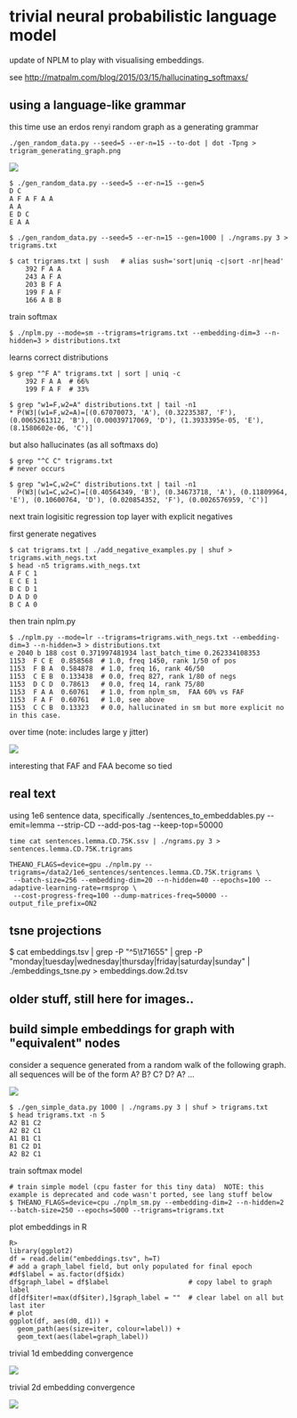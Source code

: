 # trivial neural probabilistic language model

update of NPLM to play with visualising embeddings.

see <a href="http://matpalm.com/blog/2015/03/15/hallucinating_softmaxs/">http://matpalm.com/blog/2015/03/15/hallucinating_softmaxs/</a>

## using a language-like grammar

this time use an erdos renyi random graph as a generating grammar

```
./gen_random_data.py --seed=5 --er-n=15 --to-dot | dot -Tpng > trigram_generating_graph.png
```

![](trigram_generating_graph.png?raw=true)

```
$ ./gen_random_data.py --seed=5 --er-n=15 --gen=5
D C
A F A F A A
A A
E D C
E A A

$ ./gen_random_data.py --seed=5 --er-n=15 --gen=1000 | ./ngrams.py 3 > trigrams.txt

$ cat trigrams.txt | sush   # alias sush='sort|uniq -c|sort -nr|head'
    392 F A A
    243 A F A
    203 B F A
    199 F A F
    166 A B B
```

train softmax

```
$ ./nplm.py --mode=sm --trigrams=trigrams.txt --embedding-dim=3 --n-hidden=3 > distributions.txt
```

learns correct distributions

```
$ grep "^F A" trigrams.txt | sort | uniq -c
    392 F A A  # 66%
    199 F A F  # 33%

$ grep "w1=F,w2=A" distributions.txt | tail -n1
* P(W3|(w1=F,w2=A)=[(0.67070073, 'A'), (0.32235387, 'F'), (0.0065261312, 'B'), (0.00039717069, 'D'), (1.3933395e-05, 'E'), (8.1580602e-06, 'C')]
```

but also hallucinates (as all softmaxs do)

```
$ grep "^C C" trigrams.txt
# never occurs

$ grep "w1=C,w2=C" distributions.txt | tail -n1
  P(W3|(w1=C,w2=C)=[(0.40564349, 'B'), (0.34673718, 'A'), (0.11809964, 'E'), (0.10600764, 'D'), (0.020854352, 'F'), (0.0026576959, 'C')]
```

next train logisitic regression top layer with explicit negatives

first generate negatives

```
$ cat trigrams.txt | ./add_negative_examples.py | shuf > trigrams.with_negs.txt
$ head -n5 trigrams.with_negs.txt
A F C 1
E C E 1
B C D 1
D A D 0
B C A 0
```

then train nplm.py 

```
$ ./nplm.py --mode=lr --trigrams=trigrams.with_negs.txt --embedding-dim=3 --n-hidden=3 > distributions.txt
e 2040 b 188 cost 0.371997481934 last_batch_time 0.262334108353
1153  F C E  0.858568  # 1.0, freq 1450, rank 1/50 of pos
1153  F B A  0.584878  # 1.0, freq 16, rank 46/50
1153  C E B  0.133438  # 0.0, freq 827, rank 1/80 of negs
1153  D C D  0.78613   # 0.0, freq 14, rank 75/80
1153  F A A  0.60761   # 1.0, from nplm_sm,  FAA 60% vs FAF
1153  F A F  0.60761   # 1.0, see above
1153  C C B  0.13323   # 0.0, hallucinated in sm but more explicit no in this case.
```

over time (note: includes large y jitter)

![](nplm_lr.png?raw=true)

interesting that FAF and FAA become so tied

## real text

using 1e6 sentence data, specifically ./sentences_to_embeddables.py --emit=lemma --strip-CD --add-pos-tag --keep-top=50000

```
time cat sentences.lemma.CD.75K.ssv | ./ngrams.py 3 > sentences.lemma.CD.75K.trigrams
```

```
THEANO_FLAGS=device=gpu ./nplm.py --trigrams=/data2/1e6_sentences/sentences.lemma.CD.75K.trigrams \
 --batch-size=256 --embedding-dim=20 --n-hidden=40 --epochs=100 --adaptive-learning-rate=rmsprop \
 --cost-progress-freq=100 --dump-matrices-freq=50000 --output_file_prefix=ON2
```

## tsne projections

$ cat embeddings.tsv | grep -P "^5\t71655" | grep -P "monday|tuesday|wednesday|thursday|friday|saturday|sunday" | ./embeddings_tsne.py > embeddings.dow.2d.tsv




## older stuff, still here for images..

## build simple embeddings for graph with "equivalent" nodes

consider a sequence generated from a random walk of the following graph. all sequences will be of the form A? B? C? D? A? ...

![](generating_graph.png?raw=true)

```
$ ./gen_simple_data.py 1000 | ./ngrams.py 3 | shuf > trigrams.txt
$ head trigrams.txt -n 5
A2 B1 C2
A2 B2 C1
A1 B1 C1
B1 C2 D1
A2 B2 C1
```

train softmax model

```
# train simple model (cpu faster for this tiny data)  NOTE: this example is deprecated and code wasn't ported, see lang stuff below
$ THEANO_FLAGS=device=cpu ./nplm_sm.py --embedding-dim=2 --n-hidden=2 --batch-size=250 --epochs=5000 --trigrams=trigrams.txt
```

plot embeddings in R

```
R>
library(ggplot2)
df = read.delim("embeddings.tsv", h=T)
# add a graph_label field, but only populated for final epoch
#df$label = as.factor(df$idx)
df$graph_label = df$label                    # copy label to graph label
df[df$iter!=max(df$iter),]$graph_label = ""  # clear label on all but last iter
# plot
ggplot(df, aes(d0, d1)) + 
  geom_path(aes(size=iter, colour=label)) +
  geom_text(aes(label=graph_label))
```

trivial 1d embedding convergence 

![](embeddings.1d.png?raw=true)

trivial 2d embedding convergence

![](embeddings.2d.png?raw=true)




